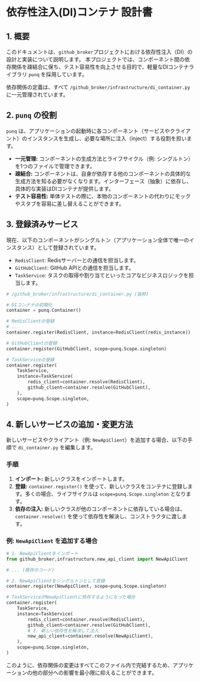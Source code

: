 # 依存性注入(DI)コンテナ 設計書

## 1. 概要

このドキュメントは、`github_broker`プロジェクトにおける依存性注入（DI）の設計と実装について説明します。
本プロジェクトでは、コンポーネント間の依存関係を疎結合に保ち、テスト容易性を向上させる目的で、軽量なDIコンテナライブラリ `punq` を採用しています。

依存関係の定義は、すべて `/github_broker/infrastructure/di_container.py` に一元管理されています。

## 2. `punq` の役割

`punq` は、アプリケーションの起動時に各コンポーネント（サービスやクライアント）のインスタンスを生成し、必要な場所に注入（inject）する役割を担います。

- **一元管理:** コンポーネントの生成方法とライフサイクル（例: シングルトン）を1つのファイルで管理できます。
- **疎結合:** コンポーネントは、自身が依存する他のコンポーネントの具体的な生成方法を知る必要がなくなります。インターフェース（抽象）に依存し、具体的な実装はDIコンテナが提供します。
- **テスト容易性:** 単体テストの際に、本物のコンポーネントの代わりにモックやスタブを容易に差し替えることができます。

## 3. 登録済みサービス

現在、以下のコンポーネントがシングルトン（アプリケーション全体で唯一のインスタンス）として登録されています。

- `RedisClient`: Redisサーバーとの通信を担当します。
- `GitHubClient`: GitHub APIとの通信を担当します。
- `TaskService`: タスクの取得や割り当てといったコアなビジネスロジックを担当します。

```python
# /github_broker/infrastructure/di_container.py (抜粋)

# DIコンテナの初期化
container = punq.Container()

# RedisClientの登録
# ...
container.register(RedisClient, instance=RedisClient(redis_instance))

# GitHubClientの登録
container.register(GitHubClient, scope=punq.Scope.singleton)

# TaskServiceの登録
container.register(
    TaskService,
    instance=TaskService(
        redis_client=container.resolve(RedisClient),
        github_client=container.resolve(GitHubClient),
    ),
    scope=punq.Scope.singleton,
)
```

## 4. 新しいサービスの追加・変更方法

新しいサービスやクライアント（例: `NewApiClient`）を追加する場合、以下の手順で `di_container.py` を編集します。

### 手順

1.  **インポート:** 新しいクラスをインポートします。
2.  **登録:** `container.register()` を使って、新しいクラスをコンテナに登録します。多くの場合、ライフサイクルは `scope=punq.Scope.singleton` となります。
3.  **依存の注入:** 新しいクラスが他のコンポーネントに依存している場合は、`container.resolve()` を使って依存性を解決し、コンストラクタに渡します。

### 例: `NewApiClient` を追加する場合

```python
# 1. NewApiClientをインポート
from github_broker.infrastructure.new_api_client import NewApiClient

# ... (既存のコード)

# 2. NewApiClientをシングルトンとして登録
container.register(NewApiClient, scope=punq.Scope.singleton)

# TaskServiceがNewApiClientに依存するようになった場合
container.register(
    TaskService,
    instance=TaskService(
        redis_client=container.resolve(RedisClient),
        github_client=container.resolve(GitHubClient),
        # 3. 新しい依存性を解決して注入
        new_api_client=container.resolve(NewApiClient),
    ),
    scope=punq.Scope.singleton,
)
```

このように、依存関係の変更はすべてこのファイル内で完結するため、アプリケーションの他の部分への影響を最小限に抑えることができます。
